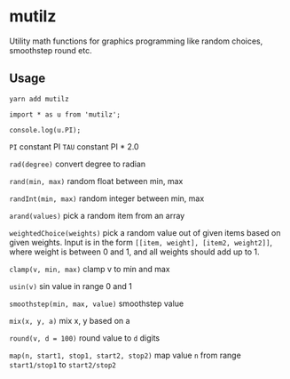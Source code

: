 # mutilz
Utility math functions for graphics programming like random choices, smoothstep round etc.

## Usage

`yarn add mutilz`

    import * as u from 'mutilz';

    console.log(u.PI);

`PI` constant PI
`TAU` constant PI * 2.0

`rad(degree)` convert degree to radian


`rand(min, max)` random float between min, max

`randInt(min, max)` random integer between min, max

`arand(values)` pick a random item from an array

`weightedChoice(weights)` pick a random value out of given items based on given weights. 
Input is in the form `[[item, weight], [item2, weight2]]`, where weight is between 0 and 1,
 and all weights should add up to 1.

`clamp(v, min, max)` clamp v to min and max

`usin(v)` sin value in range 0 and 1

`smoothstep(min, max, value)` smoothstep value

`mix(x, y, a)` mix x, y based on a

`round(v, d = 100)` round value to `d` digits

`map(n, start1, stop1, start2, stop2)` map value `n` from range `start1/stop1` to `start2/stop2`

